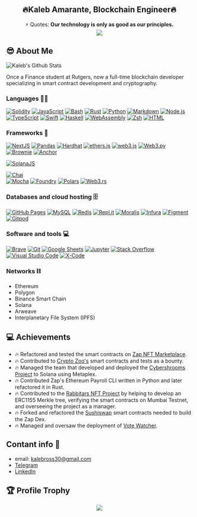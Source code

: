 <h2 align="center"> 🔥Kaleb Amarante, Blockchain Engineer🔥 </h2>
<div align="center">⚡ Quotes: <strong> Our technology is only as good as our principles. </strong></div>
<div align="center"> <strong><img src="https://routerjockey.com/wp-content/uploads/2017/02/Matrix-code-gif.gif"/></strong></div>

## 😎 About Me

 ![Kaleb's Github Stats](https://github-readme-stats.vercel.app/api?username=Kaleb47&show_icons=true&theme=synthwave)


Once a Finance student at Rutgers, now a full-time blockchain developer specializing in smart contract development and cryptography.

### Languages 👨‍💻 

   <a href="https://github.com/search?q=user%3AjungsNN+language%3Ahtml"><img alt="Solidity" src="https://img.shields.io/badge/Solidity-E34F26.svg?logo=solidity5&logoColor=white"></a>
 <a href="https://github.com/search?q=user%3AjungsNN+language%3Ajavascript"><img alt="JavaScript" src="https://img.shields.io/badge/JavaScript-F7DF1E.svg?logo=javascript&logoColor=black"></a>
  <a href="https://github.com/search?q=user%3AjungsNN+language%3Abash"><img alt="Bash" src="https://img.shields.io/badge/Bash-121011.svg?logo=gnu-bash&logoColor=white"></a>
    <a href="https://github.com/search?q=user%3AjungsNN+language%3ARust"><img alt="Rust" src="https://custom-icon-badges.herokuapp.com/badge/Rust-red.svg?logo=rust&logoColor=white"></a>
         <a href="https://github.com/search?q=user%3AjungsNN+language%3Apython"><img alt="Python" src="https://img.shields.io/badge/Python-14354C.svg?logo=python&logoColor=white"></a>
    <a href="https://github.com/search?q=user%3AjungsNN+language%3Amarkdown"><img alt="Markdown" src="https://img.shields.io/badge/Markdown-000000.svg?logo=markdown&logoColor=white"></a>
    <a href="https://github.com/search?q=user%3AjungsNN+language%3Ajavascript"><img alt="Node.js" src="https://img.shields.io/badge/Node.js-43853D.svg?logo=node.js&logoColor=white"></a>
     <a href="https://github.com/search?q=user%3AjungsNN+language%3AtypeScript"><img alt="TypeScript" src="https://img.shields.io/badge/TypeScript-007ACC.svg?logo=typescript&logoColor=white"></a>
   <a href="https://github.com/search?q=user%3AjungsNN+language%3AtypeScript"><img alt="Swift" src="https://img.shields.io/badge/Swift-ff6347.svg?logo=swift&logoColor=white"></a>
    <a href="https://github.com/search?q=user%3AjungsNN+language%3AtypeScript"><img alt="Haskell" src="https://img.shields.io/badge/Haskell-4856fd.svg?logo=haskell&logoColor=white"></a> 
    <a href="https://github.com/search?q=user%3AjungsNN+language%3AtypeScript"><img alt="WebAssembly" src="https://img.shields.io/badge/WebAssembly-007ACC.svg?logo=assembly&logoColor=white"></a>
     <a href="https://github.com/search?q=user%3AjungsNN+language%3AtypeScript"><img alt="Zsh" src="https://img.shields.io/badge/Zsh-808080.svg?logo=zsh&logoColor=white"></a>
      <a href="https://github.com/search?q=user%3AjungsNN+language%3Ahtml"><img alt="HTML" src="https://img.shields.io/badge/HTML-E34F26.svg?logo=html5&logoColor=white"></a>
 
      
      
### Frameworks 🧰

 <a href="#"><img alt="NextJS" src="https://img.shields.io/badge/NextJS-fff.svg?logo=nextjs&logoColor=%2361DAFB"></a>
  <a href="#"><img alt="Pandas" src="https://img.shields.io/badge/Pandas-150458.svg?logo=pandas&logoColor=white"></a>
  <a href="#"><img alt="Hardhat" src="https://img.shields.io/badge/Hardhat-ffff00.svg?logo=hardhat&logoColor=%2361DAFB"></a>
  <a href="#"><img alt="ethers.js" src="https://img.shields.io/badge/ethersjs-ffff00.svg?logo=ethersjs&logoColor=%2361DAFB"></a>
  <a href="#"><img alt="web3.js" src="https://img.shields.io/badge/web3js-ffff00.svg?logo=web3js&logoColor=%2361DAFB"></a>
  <a href="#"><img alt="Web3.py" src="https://img.shields.io/badge/web3py-150458.svg?logo=web3py&logoColor=white"></a>
   <a href="#"><img alt="Brownie" src="https://img.shields.io/badge/Brownie-8b4513.svg?logo=brownie&logoColor=white"></a>
    <a href="#"><img alt="Anchor" src="https://img.shields.io/badge/Anchor-00008b.svg?logo=anchor&logoColor=white"></a>
      
  <a href="#"><img alt="SolanaJS" src="https://img.shields.io/badge/SolanaJS-00a86b.svg?logo=solanajs&logoColor=white"></a>  
  
  <a href="#"><img alt="Chai" src="https://img.shields.io/badge/Chai-ba8759.svg?logo=chai&logoColor=white"></a>  
 <a href="#"><img alt="Mocha" src="https://img.shields.io/badge/Mocha-ba8759.svg?logo=mocha&logoColor=white"></a> 
 <a href="#"><img alt="Foundry" src="https://img.shields.io/badge/Foundry-ba8759.svg?logo=foundry&logoColor=white"></a> 
 <a href="#"><img alt="Polars" src="https://img.shields.io/badge/Polars-ff8c00.svg?logo=polars&logoColor=white"></a> 
 <a href="#"><img alt="Web3.rs" src="https://img.shields.io/badge/Web3rs-f8b878.svg?logo=web3rs&logoColor=white"></a> 
 
 ###  Databases and cloud hosting 🗄️
 
  <a href="#"><img alt="GitHub Pages" src="https://img.shields.io/badge/GitHub%20Pages-327FC7.svg?logo=github&logoColor=white"></a>
   <a href="#"><img alt="MySQL" src="https://img.shields.io/badge/MySQL-00f.svg?logo=mysql&logoColor=white"></a>
   <a href="#"><img alt="Redis" src="https://img.shields.io/badge/Redis-FF6F00.svg?logo=Redis&logoColor=white"></a>
    <a href="#"><img alt="Repl.it" src="https://img.shields.io/badge/Repl.it-0D101E.svg?logo=Replit&logoColor=white"></a>
     <a href="#"><img alt="Moralis" src="https://img.shields.io/badge/Moralis-191970.svg?logo=Moralis&logoColor=white"></a>
    <a href="#"><img alt="Infura" src="https://img.shields.io/badge/Infura-dc143c.svg?logo=Infura&logoColor=white"></a>
      <a href="#"><img alt="Figment" src="https://img.shields.io/badge/Figment-fada5e.svg?logo=Figment&logoColor=white"></a>
          <a href="#"><img alt="Gitpod" src="https://img.shields.io/badge/Gitpod-ff7f50.svg?logo=Gitpod&logoColor=white"></a>
          
          
 ### Software and tools 💻 
 
  <a href="#"><img alt="Brave" src="https://img.shields.io/badge/-Brave-FB542B?logo=brave&logoColor=white"></a>
  <a href="#"><img alt="Git" src="https://img.shields.io/badge/Git-F05033.svg?logo=git&logoColor=white"></a>
  <a href="#"><img alt="Google Sheets" src="https://img.shields.io/badge/Google%20Sheets-34A853.svg?logo=google%20sheets&logoColor=white"></a>
  <a href="#"><img alt="Jupyter" src="https://img.shields.io/badge/Jupyter-F37626.svg?logo=Jupyter&logoColor=white"></a>
  <a href="#"><img alt="Stack Overflow" src="https://img.shields.io/badge/-Stack%20Overflow-FE7A16?logo=stack-overflow&logoColor=white"></a>
  <a href="#"><img alt="Visual Studio Code" src="https://img.shields.io/badge/Visual%20Studio%20Code-0078d7.svg?logo=visual-studio-code&logoColor=white"></a>
   <a href="#"><img alt="X-Code" src="https://img.shields.io/badge/XCode-00bfff.svg?logo=xcode&logoColor=white"></a>


### Networks ⛓
- Ethereum
- Polygon
- Binance Smart Chain
- Solana
- Arweave
- Interplanetary File System (IPFS)


## 💻 Achievements
- 🔥 Refactored and tested the smart contracts on [Zap NFT Marketplace](https://app.zap.org/nft-marketplace).
- 🔥 Contributed to [Crypto Zoo's](https://market.cryptozoo.co/) smart contracts and tests as a bounty.
- 🔥 Managed the team that developed and deployed the [Cybershrooms Project](https://cybershrooms.org/) to Solana using Metaplex.
- 🔥 Contributed Zap's Ethereum Payroll CLI written in Python and later refactored it in Rust.
- 🔥 Contributed to the [Rabbitars NFT Project](https://www.playboy.com/custom/playboy-rabbitars) by helping to develop an ERC1155 Merkle tree, verifying the smart contracts on Mumbai Testnet, and overseeing the project as a manager. 
- 🔥 Forked and refactored the [Sushiswap](https://github.com/sushiswap/sushiswap) smart contracts needed to build the Zap Dex.
- 🔥 Managed and oversaw the deployment of [Vote Watcher](https://www.votewatcher.com/).


## Contant info 📱
- email: kalebross30@gmail.com
- [Telegram](https://t.me/KalebAmarante)
- [LinkedIn](https://www.linkedin.com/in/kaleb-amarante-ba999b183)



## 🏆 Profile Trophy

<p align="center">
  <a href="https://github.com/Kaleb47">
    <img src="https://github-profile-trophy.vercel.app/?username=Kaleb47&row=1&column=7&no-bg=true&margin-w=42"/>
  </a>
</p>
